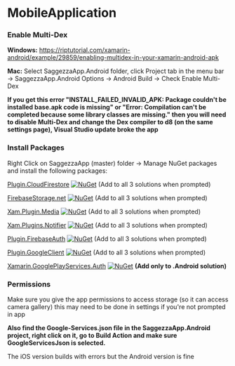 # MobileApplication

<h3>Enable Multi-Dex</h3>

<b>Windows:</b> https://riptutorial.com/xamarin-android/example/29859/enabling-multidex-in-your-xamarin-android-apk

<b>Mac:</b> Select SaggezzaApp.Android folder, click Project tab in the menu bar -> SaggezzaApp.Android Options -> Android Build -> Check Enable Multi-Dex

**If you get this error "INSTALL_FAILED_INVALID_APK: Package couldn't be installed base.apk code is missing" or "Error: Compilation can't be completed because some library classes are missing." then you will need to disable Multi-Dex and change the Dex compiler to d8 (on the same settings page), Visual Studio update broke the app**

<h3>Install Packages</h3>

Right Click on SaggezzaApp (master) folder -> Manage NuGet packages and install the following packages:

[Plugin.CloudFirestore](https://www.nuget.org/packages/Plugin.CloudFirestore/) [![NuGet](https://img.shields.io/nuget/vpre/Plugin.CloudFirestore.svg?label=NuGet)](https://www.nuget.org/packages/Plugin.CloudFirestore/) (Add to all 3 solutions when prompted)

[FirebaseStorage.net](https://nuget.org/packages/FirebaseStorage.net/) [![NuGet](https://img.shields.io/nuget/vpre/FirebaseStorage.net.svg?label=NuGet)](https://www.nuget.org/packages/FirebaseStorage.net/) (Add to all 3 solutions when prompted)

[Xam.Plugin.Media](https://nuget.org/packages/Xam.Plugin.Media/) [![NuGet](https://img.shields.io/nuget/vpre/Xam.Plugin.Media.svg?label=NuGet)](https://www.nuget.org/packages/Xam.Plugin.Media/) (Add to all 3 solutions when prompted)

[Xam.Plugins.Notifier](https://nuget.org/packages/Xam.Plugin.Media/) [![NuGet](https://img.shields.io/nuget/vpre/Xam.Plugins.Notifier.svg?label=NuGet)](https://www.nuget.org/package/Xam.Plugins.Notifier/) (Add to all 3 solutions when prompted)

[Plugin.FirebaseAuth](https://nuget.org/packages/Plugin.FirebaseAuth) [![NuGet](https://img.shields.io/nuget/vpre/Plugin.FirebaseAuth.svg?label=NuGet)](https://www.nuget.org/packages/Plugin.FirebaseAuth/) (Add to all 3 solutions when prompted)

[Plugin.GoogleClient](https://nuget.org/packages/Plugin.GoogleClient) [![NuGet](https://img.shields.io/nuget/vpre/Plugin.GoogleClient.svg?label=NuGet)](https://www.nuget.org/packages/Plugin.GoogleClient/) (Add to all 3 solutions when prompted)

[Xamarin.GooglePlayServices.Auth](https://nuget.org/packages/Xamarin.GooglePlayServices.Auth) [![NuGet](https://img.shields.io/nuget/vpre/Xamarin.GooglePlayServices.Auth.svg?label=NuGet)](https://www.nuget.org/packages/Xamarin.GooglePlayServices.Auth/) **(Add only to .Android solution)**
<h3>Permissions</h3>

Make sure you give the app permissions to access storage (so it can access camera gallery) this may need to be done in settings if you're not prompted in app

**Also find the Google-Services.json file in the SaggezzaApp.Android project, right click on it, go to Build Action and make sure GoogleServicesJson is selected.**

The iOS version builds with errors but the Android version is fine
